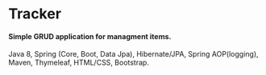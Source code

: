 # Tracker
#### Simple GRUD application for managment items.

Java 8, Spring (Core, Boot, Data Jpa), Hibernate/JPA, Spring AOP(logging), Maven, Thymeleaf, HTML/CSS, Bootstrap.
